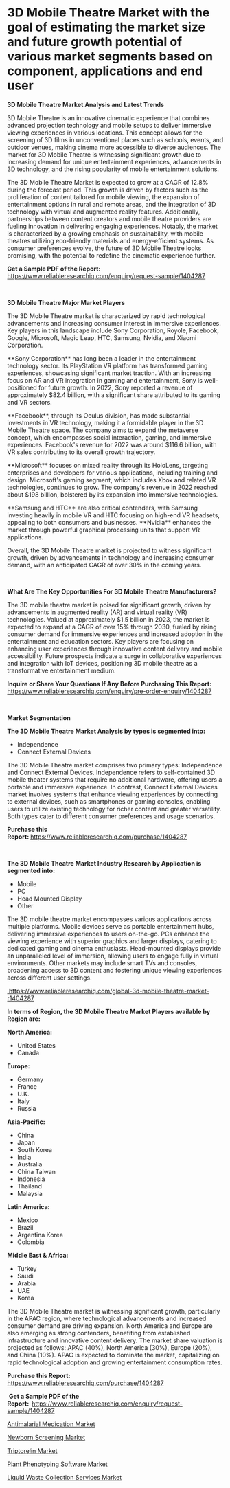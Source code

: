 <p><h1>3D Mobile Theatre Market with the goal of estimating the market size and future growth potential of various market segments based on component, applications and end user</h1></p><p><strong>3D Mobile Theatre Market Analysis and Latest Trends</strong></p>
<p><p>3D Mobile Theatre is an innovative cinematic experience that combines advanced projection technology and mobile setups to deliver immersive viewing experiences in various locations. This concept allows for the screening of 3D films in unconventional places such as schools, events, and outdoor venues, making cinema more accessible to diverse audiences. The market for 3D Mobile Theatre is witnessing significant growth due to increasing demand for unique entertainment experiences, advancements in 3D technology, and the rising popularity of mobile entertainment solutions.</p><p>The 3D Mobile Theatre Market is expected to grow at a CAGR of 12.8% during the forecast period. This growth is driven by factors such as the proliferation of content tailored for mobile viewing, the expansion of entertainment options in rural and remote areas, and the integration of 3D technology with virtual and augmented reality features. Additionally, partnerships between content creators and mobile theatre providers are fueling innovation in delivering engaging experiences. Notably, the market is characterized by a growing emphasis on sustainability, with mobile theatres utilizing eco-friendly materials and energy-efficient systems. As consumer preferences evolve, the future of 3D Mobile Theatre looks promising, with the potential to redefine the cinematic experience further.</p></p>
<p><strong>Get a Sample PDF of the Report:&nbsp;</strong> <a href="https://www.reliableresearchiq.com/enquiry/request-sample/1404287?utm_campaign=1745&utm_medium=2&utm_source=Github&utm_content=ia&utm_term=23102024&utm_id=3d-mobile-theatre">https://www.reliableresearchiq.com/enquiry/request-sample/1404287</a></p>
<p>&nbsp;</p>
<p><strong>3D Mobile Theatre Major Market Players</strong></p>
<p><p>The 3D Mobile Theatre market is characterized by rapid technological advancements and increasing consumer interest in immersive experiences. Key players in this landscape include Sony Corporation, Royole, Facebook, Google, Microsoft, Magic Leap, HTC, Samsung, Nvidia, and Xiaomi Corporation.</p><p>**Sony Corporation** has long been a leader in the entertainment technology sector. Its PlayStation VR platform has transformed gaming experiences, showcasing significant market traction. With an increasing focus on AR and VR integration in gaming and entertainment, Sony is well-positioned for future growth. In 2022, Sony reported a revenue of approximately $82.4 billion, with a significant share attributed to its gaming and VR sectors.</p><p>**Facebook**, through its Oculus division, has made substantial investments in VR technology, making it a formidable player in the 3D Mobile Theatre space. The company aims to expand the metaverse concept, which encompasses social interaction, gaming, and immersive experiences. Facebook's revenue for 2022 was around $116.6 billion, with VR sales contributing to its overall growth trajectory.</p><p>**Microsoft** focuses on mixed reality through its HoloLens, targeting enterprises and developers for various applications, including training and design. Microsoft's gaming segment, which includes Xbox and related VR technologies, continues to grow. The company's revenue in 2022 reached about $198 billion, bolstered by its expansion into immersive technologies.</p><p>**Samsung and HTC** are also critical contenders, with Samsung investing heavily in mobile VR and HTC focusing on high-end VR headsets, appealing to both consumers and businesses. **Nvidia** enhances the market through powerful graphical processing units that support VR applications.</p><p>Overall, the 3D Mobile Theatre market is projected to witness significant growth, driven by advancements in technology and increasing consumer demand, with an anticipated CAGR of over 30% in the coming years.</p></p>
<p>&nbsp;</p>
<p><strong>What Are The Key Opportunities For 3D Mobile Theatre Manufacturers?</strong></p>
<p><p>The 3D mobile theatre market is poised for significant growth, driven by advancements in augmented reality (AR) and virtual reality (VR) technologies. Valued at approximately $1.5 billion in 2023, the market is expected to expand at a CAGR of over 15% through 2030, fueled by rising consumer demand for immersive experiences and increased adoption in the entertainment and education sectors. Key players are focusing on enhancing user experiences through innovative content delivery and mobile accessibility. Future prospects indicate a surge in collaborative experiences and integration with IoT devices, positioning 3D mobile theatre as a transformative entertainment medium.</p></p>
<p><strong>Inquire or Share Your Questions If Any Before Purchasing This Report:</strong> <a href="https://www.reliableresearchiq.com/enquiry/pre-order-enquiry/1404287?utm_campaign=1745&utm_medium=2&utm_source=Github&utm_content=ia&utm_term=23102024&utm_id=3d-mobile-theatre">https://www.reliableresearchiq.com/enquiry/pre-order-enquiry/1404287</a></p>
<p>&nbsp;</p>
<p><strong>Market Segmentation</strong></p>
<p><strong>The 3D Mobile Theatre Market Analysis by types is segmented into:</strong></p>
<p><ul><li>Independence</li><li>Connect External Devices</li></ul></p>
<p><p>The 3D Mobile Theatre market comprises two primary types: Independence and Connect External Devices. Independence refers to self-contained 3D mobile theater systems that require no additional hardware, offering users a portable and immersive experience. In contrast, Connect External Devices market involves systems that enhance viewing experiences by connecting to external devices, such as smartphones or gaming consoles, enabling users to utilize existing technology for richer content and greater versatility. Both types cater to different consumer preferences and usage scenarios.</p></p>
<p><strong>Purchase this Report:&nbsp;</strong><a href="https://www.reliableresearchiq.com/purchase/1404287?utm_campaign=1745&utm_medium=2&utm_source=Github&utm_content=ia&utm_term=23102024&utm_id=3d-mobile-theatre">https://www.reliableresearchiq.com/purchase/1404287</a></p>
<p>&nbsp;</p>
<p><strong>The 3D Mobile Theatre Market Industry Research by Application is segmented into:</strong></p>
<p><ul><li>Mobile</li><li>PC</li><li>Head Mounted Display</li><li>Other</li></ul></p>
<p><p>The 3D mobile theatre market encompasses various applications across multiple platforms. Mobile devices serve as portable entertainment hubs, delivering immersive experiences to users on-the-go. PCs enhance the viewing experience with superior graphics and larger displays, catering to dedicated gaming and cinema enthusiasts. Head-mounted displays provide an unparalleled level of immersion, allowing users to engage fully in virtual environments. Other markets may include smart TVs and consoles, broadening access to 3D content and fostering unique viewing experiences across different user settings.</p></p>
<p><a href="https://www.reliableresearchiq.com/global-3d-mobile-theatre-market-r1404287?utm_campaign=1745&utm_medium=2&utm_source=Github&utm_content=ia&utm_term=23102024&utm_id=3d-mobile-theatre">&nbsp;https://www.reliableresearchiq.com/global-3d-mobile-theatre-market-r1404287</a></p>
<p><strong>In terms of Region, the 3D Mobile Theatre Market Players available by Region are:</strong></p>
<p>
    <p> <strong> North America: </strong>
        <ul>
            <li>United States</li>
            <li>Canada</li>
        </ul>
        </p> 
    <p> <strong> Europe: </strong>
        <ul>
            <li>Germany</li>
            <li>France</li>
            <li>U.K.</li>
            <li>Italy</li>
            <li>Russia</li>
        </ul>
        </p> 
    <p> <strong> Asia-Pacific: </strong>
        <ul>
            <li>China</li>
            <li>Japan</li>
            <li>South Korea</li>
            <li>India</li>
            <li>Australia</li>
            <li>China Taiwan</li>
            <li>Indonesia</li>
            <li>Thailand</li>
            <li>Malaysia</li>
        </ul>
        </p> 
    <p> <strong> Latin America: </strong>
        <ul>
            <li>Mexico</li>
            <li>Brazil</li>
            <li>Argentina Korea</li>
            <li>Colombia</li>
        </ul>
        </p> 
    <p> <strong> Middle East & Africa: </strong>
        <ul>
            <li>Turkey</li>
            <li>Saudi</li>
            <li>Arabia</li>
            <li>UAE</li>
            <li>Korea</li>
        </ul>
    </p>
    </p>
<p><p>The 3D Mobile Theatre market is witnessing significant growth, particularly in the APAC region, where technological advancements and increased consumer demand are driving expansion. North America and Europe are also emerging as strong contenders, benefiting from established infrastructure and innovative content delivery. The market share valuation is projected as follows: APAC (40%), North America (30%), Europe (20%), and China (10%). APAC is expected to dominate the market, capitalizing on rapid technological adoption and growing entertainment consumption rates.</p></p>
<p><strong>Purchase this Report: </strong><a href="https://www.reliableresearchiq.com/purchase/1404287?utm_campaign=1745&utm_medium=2&utm_source=Github&utm_content=ia&utm_term=23102024&utm_id=3d-mobile-theatre">https://www.reliableresearchiq.com/purchase/1404287</a></p>
<p>&nbsp;<strong>Get a Sample PDF of the Report:&nbsp;&nbsp;</strong><a href="https://www.reliableresearchiq.com/enquiry/request-sample/1404287?utm_campaign=1745&utm_medium=2&utm_source=Github&utm_content=ia&utm_term=23102024&utm_id=3d-mobile-theatre">https://www.reliableresearchiq.com/enquiry/request-sample/1404287</a></p>
<p><strong></strong></p>
<p><p><a href="https://www.linkedin.com/pulse/antimalarial-medication-market2024-2031-industry-insights-investment-mop6c?utm_campaign=1745&utm_medium=2&utm_source=Github&utm_content=ia&utm_term=23102024&utm_id=3d-mobile-theatre">Antimalarial Medication Market</a></p><p><a href="https://www.linkedin.com/pulse/decoding-newborn-screening-industry-dynamics-strategic-w8soe?utm_campaign=1745&utm_medium=2&utm_source=Github&utm_content=ia&utm_term=23102024&utm_id=3d-mobile-theatre">Newborn Screening Market</a></p><p><a href="https://www.linkedin.com/pulse/evaluating-triptorelin-market-trends-growth-opportunities-region-g0dec?utm_campaign=1745&utm_medium=2&utm_source=Github&utm_content=ia&utm_term=23102024&utm_id=3d-mobile-theatre">Triptorelin Market</a></p><p><a href="https://www.linkedin.com/pulse/future-plant-phenotyping-software-market-global-forecast-trends-baxze?utm_campaign=1745&utm_medium=2&utm_source=Github&utm_content=ia&utm_term=23102024&utm_id=3d-mobile-theatre">Plant Phenotyping Software Market</a></p><p><a href="https://github.com/AdeaKodra585/Market-Research-Report-List-1/blob/main/liquid-waste-collection-services-market.md?utm_campaign=1745&utm_medium=2&utm_source=Github&utm_content=ia&utm_term=23102024&utm_id=3d-mobile-theatre">Liquid Waste Collection Services Market</a></p></p>